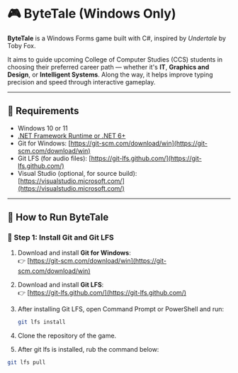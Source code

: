 # 🎮 ByteTale (Windows Only)

**ByteTale** is a Windows Forms game built with C#, inspired by *Undertale* by Toby Fox.

It aims to guide upcoming College of Computer Studies (CCS) students in choosing their preferred career path — whether it's **IT**, **Graphics and Design**, or **Intelligent Systems**. Along the way, it helps improve typing precision and speed through interactive gameplay.

---

## 🧰 Requirements

- Windows 10 or 11
- [.NET Framework Runtime or .NET 6+](https://dotnet.microsoft.com/en-us/download)
- Git for Windows: [https://git-scm.com/download/win](https://git-scm.com/download/win)
- Git LFS (for audio files): [https://git-lfs.github.com/](https://git-lfs.github.com/)
- Visual Studio (optional, for source build): [https://visualstudio.microsoft.com/](https://visualstudio.microsoft.com/)

---

## 🚀 How to Run ByteTale

### 🔹 Step 1: Install Git and Git LFS

1. Download and install **Git for Windows**:  
   👉 [https://git-scm.com/download/win](https://git-scm.com/download/win)

2. Download and install **Git LFS**:  
   👉 [https://git-lfs.github.com/](https://git-lfs.github.com/)

3. After installing Git LFS, open Command Prompt or PowerShell and run:
   ```bash
   git lfs install
5. Clone the repository of the game.
5. After git lfs is installed, rub the command below:
```bash
git lfs pull

